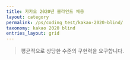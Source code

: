 ```yaml
---
title: 카카오 2020년 블라인드 채용
layout: category
permalink: /ps/coding_test/kakao-2020-blind/
taxonomy: kakao 2020 blind
entries_layout: grid
---
```


>평균적으로 상당한 수준의 구현력을 요구합니다.
